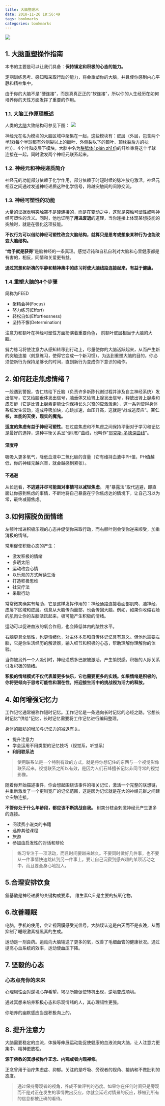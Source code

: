 ```yaml
---
title: 大脑整理术
date: 2018-11-26 18:56:49
tags: bookmarks
categories: bookmarks
---
```


![](https://gss0.baidu.com/7LsWdDW5_xN3otqbppnN2DJv/doc/pic/item/5fdf8db1cb134954fec540815a4e9258d0094a78.jpg)

<!--more-->

## 1. 大脑重塑操作指南
本书的主要是可以让我们具备：**保持镇定和积极的心态的能力。**

定期训练思考、感知和采取行动的能力，将会重塑你的大脑，并且使你感到内心平静和精神集中。

由于你的大脑不是“硬连接”，而是真真正正的“软连接”，所以你的人生经历在如何培养你的天性方面发挥了重要的作用。

### 1.1. 大脑工作原理概述
人类的[大脑](https://baike.baidu.com/item/%E5%A4%A7%E8%84%91/791360?fr=aladdin)大致结构可参见下图：
![](https://gss0.bdstatic.com/-4o3dSag_xI4khGkpoWK1HF6hhy/baike/c0%3Dbaike80%2C5%2C5%2C80%2C26/sign=f45ccc0a8618367ab984778f4f1ae0b1/4a36acaf2edda3cc38d4b90301e93901213f92e4.jpg)

神经元在名为模块的大脑区域中聚集在一起，这些模块有：皮层（外层，包含两个半球(每个半球都有外侧裂以上的额叶、外侧裂以下的颞叶、顶枕裂后方的枕叶)）、4个叶和皮层下模块。大脑中名为[胼胝体(
pián zhī tǐ)](https://baike.baidu.com/item/%E8%83%BC%E8%83%9D%E4%BD%93)的纤维束将这个半球连接在一起，同时激发两个神经元联系起来。

### 1.2. 神经元和神经递质简介
神经元的功能部分依赖于化学作用，部分依赖于时短时续的脉冲放电激活。神经元相互之间通过发送神经递质这种化学信号，跨越突触间的间隙交流。

### 1.3. 神经可塑性的功能
大量的证据表明突触突不是硬连接的，而是在变动之中，这就是突触可塑性或叫神经可塑性的含义。同时，他也证明了**用进废退**的道理，当你连接上体现某想技能的突触时，就是在强化这项技能。

**不仅行为可以借助神经可塑性改变大脑结构，就算只是思考或想象某种行为也能改变大脑结构。**

“__给予就是获得__”是脑神经的一条真理。感觉迟钝和自私自利对大脑和心里健康都是有害的，相反，同情和关爱更有益。

**通过冥想和祈祷的平静和精神集中的练习将使大脑线路连接起来，有益于健康。**

### 1.4.重塑大脑的4个步骤

简称为FEED
- 聚精会神(Focus)
- 努力练习(Effort)
- 轻松自如(Effortlessness)
- 坚持不懈(Determination)

注意力和额叶在神经可塑性方面扮演着重要角色， 前额叶皮层相当于大脑的大脑。

努力练习将使注意力从感知转移到行动上，尽量使你的大脑活跃起来，从而产生新的突触连接（刻意练习，使得它变成一个新习惯）。为达到重塑大脑的目的，你必须使新行为保持足够长的时间，直到新行为变成你下意识的动作。


## 2. 如何赶走焦虑情绪？

一般遇到警报，杏仁核给下丘脑（负责许多新陈代谢过程并涉及自主神经系统）发出信号，它又给脑垂体发出信号，脑垂体又给肾上腺发出信号，释放出肾上腺素和皮质醇（它是比肾上腺素更能让你保持长久兴奋的应激激素），这一系列使得身体系统发生波动，造成呼吸加快，心跳加速，血压升高，这就是“战或逃反应”。__杏仁核，本能的天使，现实的魔鬼。__

__适度的焦虑有益于神经可塑性__。在过度焦虑和不焦虑之间保持平衡对于学习和记忆是最好的选择，这种平衡关系呈“倒U形”曲线，也叫作"[耶克斯-多德深曲线](https://baike.baidu.com/item/%E8%80%B6%E5%85%8B%E6%96%AF-%E5%A4%9A%E5%BE%B7%E6%A3%AE%E5%AE%9A%E5%BE%8B/5723839?fr=aladdin)"。

#### 深度呼
吸吸入更多氧气，降低血液中二氧化碳的含量（它有维持血液中PH值，PH值越低，你的神经元越兴奋，就会越感到紧张）。

#### 不逃避
从长远看，**不逃避并尽可能面对事情可以减轻焦虑**。 用"暴露法"取代逃避，即直面让你感到焦虑的事情，不断地将自己暴露在宁你焦虑达的情境下，让自己习以为常，最终减弱焦虑。

## 3.如何摆脱负面情绪
左额叶增进积极乐观的心态并促使你采取行动，而右额叶则会使你逆来顺受，加重消极的情绪。

常用促使积极心态的产生：
- 激发积极的情绪  
- 多晒太阳  
- 运动改变心情 
- 以乐观的方式解读生活  
- 打造积极思维  
- 社交疗法  
- 采取行动 

常常微笑确实有帮助，它是这样发挥作用的：神经通路连接着面部肌肉、脑神经、皮层下区域和皮层。信息从大脑传向面部，也会传回大脑。例如，如果你收缩右脸的肌肉让你的左脑活跃起来，极可能产生积极的情绪。

运动可以促进血液的氧合作用，也会降低体内的酸性水平。

右脑更具全局性，也更情绪化，对主体本质和自传体记忆具有意义。但他也需要左脑，它是你生活经历的解读器，输入细节和积极的心态，帮助理解你理解你的体验。

当你被另外一个人吸引时，神经递质多巴胺被激活，产生愉悦感。积极的人际关系引发积极的情绪。

__积极的情绪模式不仅代表着更多快乐，它也需要更多的实践。如果情绪是积极的，你将更倾向于思考可能性和潜在性，把迎接生活中的挑战视为活力的释放。__

## 4. 如何增强记忆力
工作记忆通常被称作短时记忆。工作记忆是一条通向长时记忆的必经之路。它想长时记忆"供给"记忆，长时记忆需要将工作记忆进行编码整理。

身体的脂肪的增加与记忆力的减退有关。

- 提升注意力  
- 学会运用不用类型的记忆技巧（视觉系，听觉系）  
- __利用联系法__

>使用联系法是一个特别有效的方式，就是将你想记住的东西与一个视觉影像联系起来。视觉联系之所以有效，是因为人们石峰擅长记忆非同寻常的视觉影像。

随着你开始描述事件，你会想起围绕该事件的相关记忆，激活一个完整的联想链，并重新激发了一个更叫宽广的记忆范围，这是因为记忆就是在大的神经元群之间建立突触连接。

__不管你处于什么年龄段，都应该不断挑战自我。__ 树突分枝会刺激神经元产生更多的连接。
- 阅读费小说类的书籍  
- 选修其他课程  
- 旅游  
- 参加由启发性的对话和辩论

>练习专注于一项活动，而且时间要越来越久。不要同时做好几件事，也不要从一件事情快速跳转到另一件事上。要让自己沉寂到感兴趣的某项活动之中，而且要全身心地投入。

## 5.合理安排饮食

氨基酸是神经递质的关键构成要素。 维生素C,E 是主要的抗氧化物。

## 6.改善睡眠
电脑，手机的使用，会让视网膜感受光信号，大脑误认这是白天而不是夜晚，从而抑制了睡眠激素褪黑素的生成。

运动是一剂良药。运动向大脑输送了更多的氧，改善了毛细血管的健康状况。通过提高心血系统的效率，运动使血压下降。

## 7. 坚毅的心态
### 心态点亮你的未来
心理韧性面对逆境心存希望，竭尽所能促使转机出现，逆境变成顺境。

通过冥想来培养积极心态和乐观情绪的人，其心理韧性更强。

你培养的幽默感应当是积极向上的。

## 8. 提升注意力
大脑需要稳定的血流，体操等伸展运动能促使健康的血液流向大脑，让人注意力更集中、精神更放松。

__源于佛教的冥想被称作正念、内观或者内观禅修。__

正念曾用于治疗焦虑症、抑郁。关注的是呼吸、旁观者的视角、接纳和不做批判的态度。

>通过保持旁观者的视角，养成不做评判的态度。如果你在任何时间只是旁观而不是对正在发生的事情做出反应，你就会延迟对情景的反应，移植到所有的信息都被正确的看待。




